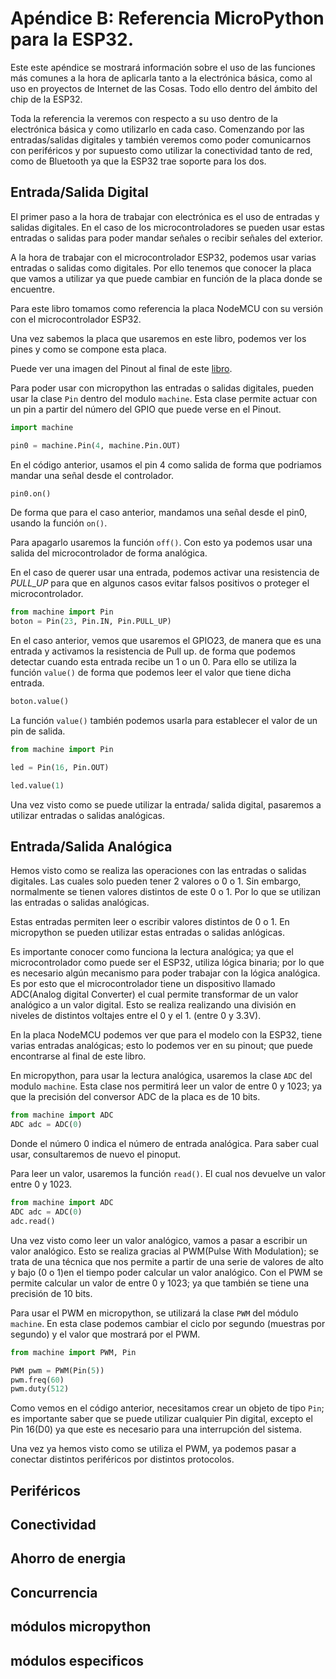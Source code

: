 # Apéndice B: Referencia MicroPython para la ESP32.

Este este apéndice se mostrará información sobre el uso de las funciones más comunes a la hora de aplicarla tanto a la electrónica básica,
como al uso en proyectos de Internet de las Cosas. Todo ello dentro del ámbito del chip de la ESP32.

Toda la referencia la veremos con respecto a su uso dentro de la electrónica básica y como utilizarlo en cada caso. Comenzando por las
entradas/salidas digitales y también veremos como poder comunicarnos con periféricos y por supuesto como utilizar la conectividad tanto de red,
como de Bluetooth ya que la ESP32 trae soporte para los dos.

## Entrada/Salida Digital

El primer paso a la hora de trabajar con electrónica es el uso de entradas y salidas digitales. En el caso de los microcontroladores se pueden usar estas entradas o salidas para poder mandar señales o recibir señales del exterior. 

A la hora de trabajar con el microcontrolador ESP32, podemos usar varias entradas o salidas como digitales. Por ello tenemos que conocer la placa que vamos a utilizar ya que puede cambiar en función de la placa donde se encuentre.

Para este libro tomamos como referencia la placa NodeMCU con su versión con el microcontrolador ESP32.

Una vez sabemos la placa que usaremos en este libro, podemos ver los pines y como se compone esta placa.

Puede ver una imagen del Pinout al final de este [libro](pinout.md).

Para poder usar con micropython las entradas o salidas digitales, pueden usar la clase ```Pin``` dentro del modulo ```machine```. Esta clase permite actuar con un pin a partir del número del GPIO que puede verse en el Pinout.

```python
import machine

pin0 = machine.Pin(4, machine.Pin.OUT)
```

En el código anterior, usamos el pin 4 como salida de forma que podriamos mandar una señal desde el controlador.

```python
pin0.on()
```

De forma que para el caso anterior, mandamos una señal desde el pin0, usando la función ```on()```.

Para apagarlo usaremos la función ```off()```. Con esto ya podemos usar una salida del microcontrolador de forma analógica.

En el caso de querer usar una entrada, podemos activar una resistencia de _PULL_UP_ para que en algunos casos evitar falsos positivos o proteger el microcontrolador.

```python
from machine import Pin
boton = Pin(23, Pin.IN, Pin.PULL_UP)
```

En el caso anterior, vemos que usaremos el GPIO23, de manera que es una entrada y activamos la resistencia de Pull up. de forma que podemos detectar cuando esta entrada recibe un 1 o un 0. Para ello se utiliza la función ```value()``` de forma que podemos leer el valor que tiene dicha entrada.

```python
boton.value()
```

La función ```value()``` también podemos usarla para establecer el valor de un pin de salida.

```python
from machine import Pin

led = Pin(16, Pin.OUT)

led.value(1)
```

Una vez visto como se puede utilizar la entrada/ salida digital, pasaremos a utilizar entradas o salidas analógicas.

## Entrada/Salida Analógica

Hemos visto como se realiza las operaciones con las entradas o salidas digitales. Las cuales solo pueden tener 2 valores o 0 o 1. Sin embargo, normalmente se tienen valores distintos de este 0 o 1. Por lo que se utilizan las entradas o salidas analógicas.

Estas entradas permiten leer o escribir valores distintos de 0 o 1. En micropython se pueden utilizar estas entradas o salidas anlógicas.

Es importante conocer como funciona la lectura analógica; ya que el microcontrolador como puede ser el ESP32, utiliza lógica binaria; por lo que es necesario algún mecanismo para poder trabajar con la lógica analógica. Es por esto que el microcontrolador tiene un dispositivo llamado ADC(Analog digital Converter) el cual permite transformar de un valor analógico a un valor digital. Esto se realiza realizando una división en niveles de distintos voltajes entre el 0 y el 1. (entre 0 y 3.3V).

En la placa NodeMCU podemos ver que para el modelo con la ESP32, tiene varias entradas analógicas; esto lo podemos ver en su pinout; que puede encontrarse al final de este libro.

En micropython, para usar la lectura analógica, usaremos la clase ```ADC``` del modulo ```machine```. Esta clase nos permitirá leer un valor de entre 0 y 1023; ya que la precisión del conversor ADC de la placa es de 10 bits.

```python
from machine import ADC
ADC adc = ADC(0)
```
Donde el número 0 indica el número de entrada analógica. Para saber cual usar, consultaremos de nuevo el pinoput.

Para leer un valor, usaremos la función ```read()```. El cual nos devuelve un valor entre 0 y 1023.

```python
from machine import ADC
ADC adc = ADC(0)
adc.read()
```

Una vez visto como leer un valor analógico, vamos a pasar a escribir un valor analógico. Esto se realiza gracias al PWM(Pulse With Modulation); se trata de una técnica que nos permite a partir de una serie de valores de alto y bajo (0 o 1)en el tiempo poder calcular un valor analógico. Con el PWM se permite calcular un valor de entre 0 y 1023; ya que también se tiene una precisión de 10 bits.

Para usar el PWM en micropython, se utilizará la clase ```PWM``` del módulo ```machine```.  En esta clase podemos cambiar el ciclo por segundo (muestras por segundo) y el valor que mostrará por el PWM.

```python
from machine import PWM, Pin

PWM pwm = PWM(Pin(5))
pwm.freq(60)
pwm.duty(512)
```

Como vemos en el código anterior, necesitamos crear un objeto de tipo ```Pin```; es importante saber que se puede utilizar cualquier Pin digital, excepto el Pin 16(D0) ya que este es necesario para una interrupción del sistema.

Una vez ya hemos visto como se utiliza el PWM, ya podemos pasar a conectar distintos periféricos por distintos protocolos.

## Periféricos

## Conectividad

## Ahorro de energia

## Concurrencia

## módulos micropython

## módulos especificos

